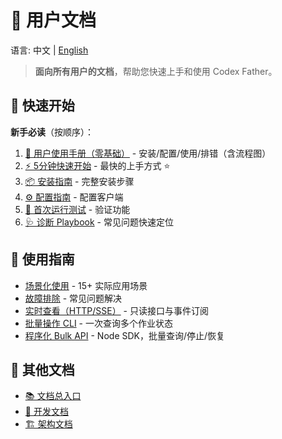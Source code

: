 # 👤 用户文档

语言: 中文 | [English](README.en.md)

> **面向所有用户的文档**，帮助您快速上手和使用 Codex Father。

## 🚀 快速开始

**新手必读**（按顺序）：

1. [📘 用户使用手册（零基础）](manual.md) - 安装/配置/使用/排错（含流程图）
2. [⚡ 5分钟快速开始](quick-start.md) - 最快的上手方式 ⭐
2. [📦 安装指南](installation.md) - 完整安装步骤
3. [⚙️ 配置指南](configuration.md) - 配置客户端
4. [🚀 首次运行测试](first-run.md) - 验证功能
5. [🩺 诊断 Playbook](mcp-diagnostic-playbook.md) - 常见问题快速定位

## 📖 使用指南

- [场景化使用](use-cases/README.md) - 15+ 实际应用场景
- [故障排除](troubleshooting.md) - 常见问题解决
- [实时查看（HTTP/SSE）](../operations/sse-endpoints.md) - 只读接口与事件订阅
- [批量操作 CLI](../operations/bulk-cli.md) - 一次查询多个作业状态
- [程序化 Bulk API](../operations/bulk-sdk.md) - Node SDK，批量查询/停止/恢复

## 🔗 其他文档

- [📚 文档总入口](../README.md)
- [🔧 开发文档](../developer/README.md)
- [🏗️ 架构文档](../architecture/README.md)
